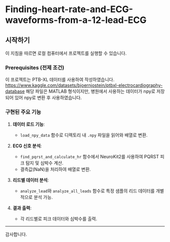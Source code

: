 # Finding-heart-rate-and-ECG-waveforms-from-a-12-lead-ECG

## 시작하기

이 지침을 따르면 로컬 컴퓨터에서 프로젝트를 실행할 수 있습니다.

### Prerequisites (전제 조건)

이 프로젝트는 PTB-XL 데이터를 사용하여 작성하였습니다.
https://www.kaggle.com/datasets/bjoernjostein/ptbxl-electrocardiography-database
해당 파일은 MATLAB 형식이지만, 병원에서 사용하는 데이터가 npy로 저장되어 있어 npy로 변환 후 사용하였습니다.


### **구현된 주요 기능**
1. **데이터 로드 기능**:
   - `load_npy_data` 함수로 디렉토리 내 `.npy` 파일을 읽어와 배열로 변환.
   
2. **ECG 신호 분석**:
   - `find_pqrst_and_calculate_hr` 함수에서 NeuroKit2를 사용하여 PQRST 피크 탐지 및 심박수 계산.
   - 결측값(NaN)을 처리하여 배열로 변환.

3. **리드별 데이터 분석**:
   - `analyze_lead`와 `analyze_all_leads` 함수로 특정 샘플의 리드 데이터를 개별적으로 분석 가능.

4. **결과 출력**:
   - 각 리드별로 피크 데이터와 심박수를 출력.

---

감사합니다.

